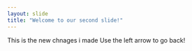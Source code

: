 ```yaml
---
layout: slide
title: "Welcome to our second slide!"
---
```

This is the new chnages i made
Use the left arrow to go back!
